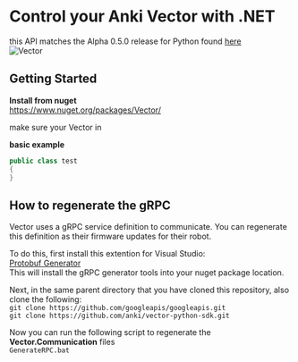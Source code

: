 # Control your Anki Vector with .NET

this API matches the Alpha 0.5.0 release for Python found [here](https://github.com/anki/vector-python-sdk)\
![Vector](https://raw.githubusercontent.com/anki/vector-python-sdk/master/docs/source/images/vector-sdk-alpha.jpg)

## Getting Started
**Install from nuget**\
https://www.nuget.org/packages/Vector/

make sure your Vector in 

**basic example**
```cs
public class test
{
}
```

## How to regenerate the gRPC
Vector uses a gRPC service definition to communicate.  You can regenerate this definition as their firmware updates for their robot.

To do this, first install this extention for Visual Studio:\
[Protobuf Generator](https://marketplace.visualstudio.com/items?itemName=jonasjakobsson.ProtobufGeneratorvisualstudio)\
This will install the gRPC generator tools into your nuget package location.

Next, in the same parent directory that you have cloned this repository, also clone the following:\
`git clone https://github.com/googleapis/googleapis.git`\
`git clone https://github.com/anki/vector-python-sdk.git`

Now you can run the following script to regenerate the **Vector.Communication** files\
`GenerateRPC.bat`